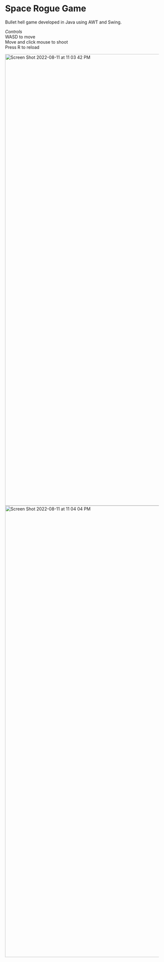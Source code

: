 # Space Rogue Game
  
  
Bullet hell game developed in Java using AWT and Swing.
  
*Controls*  
WASD to move  
Move and click mouse to shoot  
Press R to reload  

<img width="1475" alt="Screen Shot 2022-08-11 at 11 03 42 PM" src="https://user-images.githubusercontent.com/55864293/184278288-38f6d05a-5c09-40a4-9212-3277f0aeb2bf.png"> \
<img width="1475" alt="Screen Shot 2022-08-11 at 11 04 04 PM" src="https://user-images.githubusercontent.com/55864293/184278289-30abf4bd-f468-43ca-8258-068526b397e9.png">

